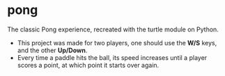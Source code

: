 # pong
The classic Pong experience, recreated with the turtle module on Python.
* This project was made for two players, one should use the **W/S** keys, and the other **Up/Down**.
* Every time a paddle hits the ball, its speed increases until a player scores a point, at which point it starts over again.
